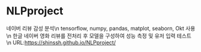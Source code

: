 # NLPproject
네이버 리뷰 감성 분석\n
tensorflow, numpy, pandas, matplot, seaborn, Okt 사용\n
한글 네이버 영화 리뷰를 전처리 후 모델을 구성하여 성능 측정 및 유저 입력 테스트\n
URL:https://shinssh.github.io/NLPproject/
